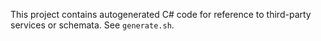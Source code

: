 This project contains autogenerated C# code for reference to third-party
services or schemata. See `generate.sh`.
